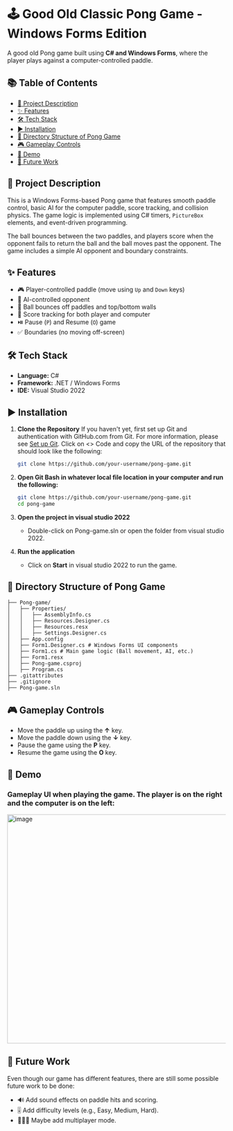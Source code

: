 # 🕹️ Good Old Classic Pong Game - Windows Forms Edition 

A good old Pong game built using **C# and Windows Forms**, where the player plays against a computer-controlled paddle.

## 📚 Table of Contents

- [📘 Project Description](#-project-description)
- [✨ Features](#-features)
- [🛠️ Tech Stack](#-tech-stack)
- [▶️ Installation](#️-installation)
- [🧱 Directory Structure of Pong Game](#-directory-structure-of-pong-game)
- [🎮 Gameplay Controls](#-gameplay-controls)
- [📸 Demo](#-demo)
- [📌 Future Work](#-future-work)

## 📘 Project Description

This is a Windows Forms-based Pong game that features smooth paddle control, basic AI for the computer paddle, score tracking, and collision physics. The game logic is implemented using C# timers, `PictureBox` elements, and event-driven programming.

The ball bounces between the two paddles, and players score when the opponent fails to return the ball and the ball moves past the opponent. The game includes a simple AI opponent and boundary constraints.

## ✨ Features

- 🎮 Player-controlled paddle (move using `Up` and `Down` keys)
- 🧠 AI-controlled opponent
- 🧱 Ball bounces off paddles and top/bottom walls
- 🧾 Score tracking for both player and computer
- ⏯️ Pause (`P`) and Resume (`O`) game
- ✅ Boundaries (no moving off-screen)

## 🛠️ Tech Stack

- **Language:** C#
- **Framework:** .NET / Windows Forms
- **IDE:** Visual Studio 2022

## ▶️ Installation

1. **Clone the Repository**
   If you haven't yet, first set up Git and authentication with GitHub.com from Git. For more information, please see <a href="https://docs.github.com/en/get-started/git-basics/set-up-git">Set up Git</a>. Click      on <> Code and copy the URL of the repository that should look like the following:
   
   ```bash
   git clone https://github.com/your-username/pong-game.git
   ```
   
2. **Open Git Bash in whatever local file location in your computer and run the following:**

   ```bash
   git clone https://github.com/your-username/pong-game.git
   cd pong-game
   ```

3. **Open the project in visual studio 2022**
   - Double-click on Pong-game.sln or open the folder from visual studio 2022.

4. **Run the application**
   - Click on **Start** in visual studio 2022 to run the game. 


## 🧱 Directory Structure of Pong Game
```
├── Pong-game/
│   ├── Properties/
│   │   ├── AssemblyInfo.cs
│   │   ├── Resources.Designer.cs
│   │   ├── Resources.resx
│   │   ├── Settings.Designer.cs
│   ├── App.config
│   ├── Form1.Designer.cs # Windows Forms UI components
│   ├── Form1.cs # Main game logic (Ball movement, AI, etc.)
│   ├── Form1.resx
│   ├── Pong-game.csproj
│   ├── Program.cs 
├── .gitattributes
├── .gitignore
├── Pong-game.sln

```

## 🎮 Gameplay Controls
- Move the paddle up using the **↑** key. 
- Move the paddle down using the **↓** key. 
- Pause the game using the **P** key. 
- Resume the game using the **O** key. 

## 🎥 Demo

### Gameplay UI when playing the game. The player is on the right and the computer is on the left:

<img width="907" height="527" alt="image" src="https://github.com/user-attachments/assets/a18ea39e-b9e8-4063-930c-4dce0608f162" />

## 📌 Future Work

Even though our game has different features, there are still some possible future work to be done: 

- 🔊 Add sound effects on paddle hits and scoring. 
- 🎚️ Add difficulty levels (e.g., Easy, Medium, Hard).
- 🧑‍🤝‍🧑 Maybe add multiplayer mode. 
